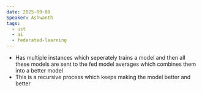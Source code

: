 ```yaml
---
date: 2025-09-09
Speaker: Ashwanth
tags:
  - ust
  - ai
  - federated-learning
---
```

- Has multiple instances which seperately trains a model and then all these models are sent to the fed model averages which combines them into a better model 
- This is a recursive process which keeps making the model better and better 


